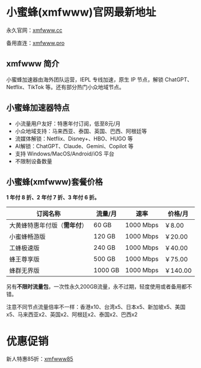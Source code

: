 # 小蜜蜂(xmfwww)官网最新地址

永久官网：[xmfwww.cc](https://inva.xmfaff.cc/register?aff=hhIQy99Y)

备用直连：[xmfwww.pro](https://inva.xmfaff.cc/register?aff=hhIQy99Y)

## xmfwww 简介

小蜜蜂加速器由海外团队运营，IEPL 专线加速，原生 IP 节点，解锁 ChatGPT、Netflix、TikTok 等。还有部分热门小众地域节点。

## 小蜜蜂加速器特点

- 小流量用户友好：特惠年付订阅，低至8元/月
- 小众地域支持：马来西亚、泰国、英国、巴西、阿根廷等
- 流媒体解锁：Netflix、Disney+、HBO、HUGO 等
- AI解锁：ChatGPT、Claude、Gemini、Copilot 等
- 支持 Windows/MacOS/Android/iOS 平台
- 不限制设备数量

## 小蜜蜂(xmfwww)套餐价格

**1 年付 8 折、2 年付 7 折、3 年付 6 折。**

| 订阅名称 | 流量/月 | 速率 | 价格/月 |
| --- | --- | --- | --- |
| 大黄蜂特惠年付版（**需年付**） | 60 GB | 1000 Mbps | ￥8.00 |
| 小蜜蜂畅游版 | 120 GB | 1000 Mbps | ￥20.00 |
| 工蜂极速版 | 240 GB | 1000 Mbps | ￥40.00 |
| 蜂王尊享版 | 500 GB | 1000 Mbps | ￥75.00 |
| 蜂群无界版 | 1000 GB | 1000 Mbps | ￥140.00 |

另有**不限时流量包**，一次性永久200GB流量，永不过期，轻度使用或者备用都不错。

注意不同节点流量倍率不一样：香港x10、台湾x5、日本x5、新加坡x5、美国x5、马来西亚x2、英国x2、阿根廷x2、泰国x2、巴西x2

# 优惠促销

新人特惠85折：[xmfwww85](https://inva.xmfaff.cc/register?aff=hhIQy99Y)

